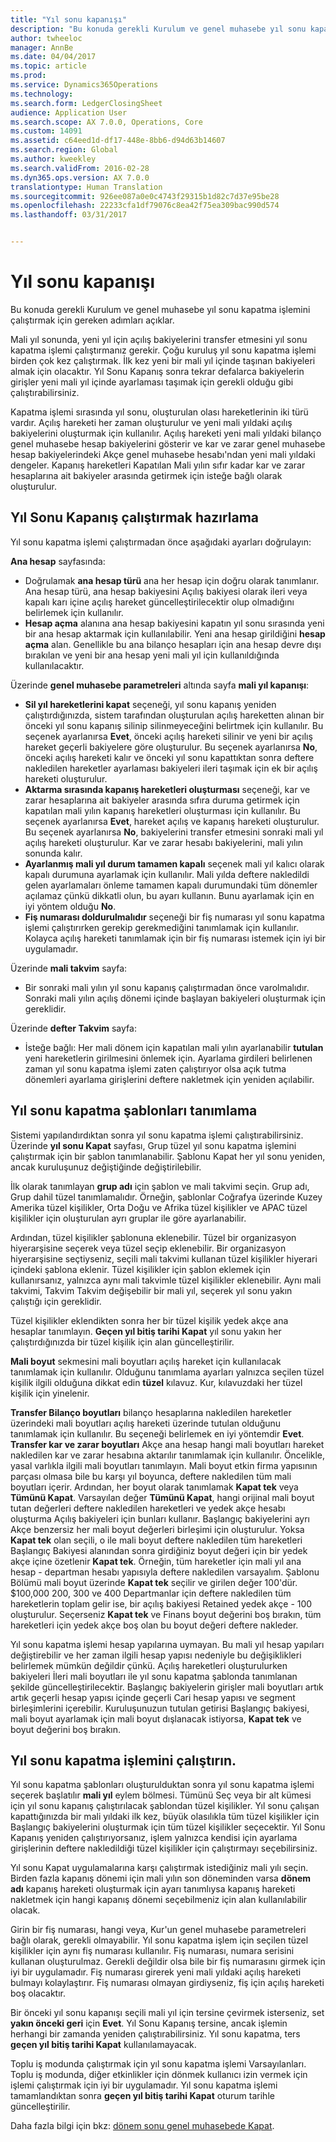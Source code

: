 ```yaml
---
title: "Yıl sonu kapanışı"
description: "Bu konuda gerekli Kurulum ve genel muhasebe yıl sonu kapatma işlemini çalıştırmak için gereken adımları açıklar."
author: twheeloc
manager: AnnBe
ms.date: 04/04/2017
ms.topic: article
ms.prod: 
ms.service: Dynamics365Operations
ms.technology: 
ms.search.form: LedgerClosingSheet
audience: Application User
ms.search.scope: AX 7.0.0, Operations, Core
ms.custom: 14091
ms.assetid: c64eed1d-df17-448e-8bb6-d94d63b14607
ms.search.region: Global
ms.author: kweekley
ms.search.validFrom: 2016-02-28
ms.dyn365.ops.version: AX 7.0.0
translationtype: Human Translation
ms.sourcegitcommit: 926ee087a0e0c4743f29315b1d82c7d37e95be28
ms.openlocfilehash: 22233cfa1df79076c8ea42f75ea309bac990d574
ms.lasthandoff: 03/31/2017


---
```


# <a name="year-end-close"></a>Yıl sonu kapanışı

Bu konuda gerekli Kurulum ve genel muhasebe yıl sonu kapatma işlemini çalıştırmak için gereken adımları açıklar. 

Mali yıl sonunda, yeni yıl için açılış bakiyelerini transfer etmesini yıl sonu kapatma işlemi çalıştırmanız gerekir. Çoğu kuruluş yıl sonu kapatma işlemi birden çok kez çalıştırmak. İlk kez yeni bir mali yıl içinde taşınan bakiyeleri almak için olacaktır. Yıl Sonu Kapanış sonra tekrar defalarca bakiyelerin girişler yeni mali yıl içinde ayarlaması taşımak için gerekli olduğu gibi çalıştırabilirsiniz. 

Kapatma işlemi sırasında yıl sonu, oluşturulan olası hareketlerinin iki türü vardır. Açılış hareketi her zaman oluşturulur ve yeni mali yıldaki açılış bakiyelerini oluşturmak için kullanılır. Açılış hareketi yeni mali yıldaki bilanço genel muhasebe hesap bakiyelerini gösterir ve kar ve zarar genel muhasebe hesap bakiyelerindeki Akçe genel muhasebe hesabı'ndan yeni mali yıldaki dengeler. Kapanış hareketleri Kapatılan Mali yılın sıfır kadar kar ve zarar hesaplarına ait bakiyeler arasında getirmek için isteğe bağlı olarak oluşturulur.

## <a name="prepare-to-run-the-year-end-close"></a>Yıl Sonu Kapanış çalıştırmak hazırlama
Yıl sonu kapatma işlemi çalıştırmadan önce aşağıdaki ayarları doğrulayın: 

**Ana hesap** sayfasında:

-   Doğrulamak **ana hesap türü** ana her hesap için doğru olarak tanımlanır. Ana hesap türü, ana hesap bakiyesini Açılış bakiyesi olarak ileri veya kapalı karı içine açılış hareket güncelleştirilecektir olup olmadığını belirlemek için kullanılır.
-   **Hesap açma** alanına ana hesap bakiyesini kapatın yıl sonu sırasında yeni bir ana hesap aktarmak için kullanılabilir. Yeni ana hesap girildiğini **hesap açma** alan. Genellikle bu ana bilanço hesapları için ana hesap devre dışı bırakılan ve yeni bir ana hesap yeni mali yıl için kullanıldığında kullanılacaktır.

Üzerinde **genel muhasebe parametreleri** altında sayfa **mali yıl kapanışı**:

-   **Sil yıl hareketlerini kapat** seçeneği, yıl sonu kapanış yeniden çalıştırdığınızda, sistem tarafından oluşturulan açılış hareketten alınan bir önceki yıl sonu kapanış silinip silinmeyeceğini belirtmek için kullanılır. Bu seçenek ayarlanırsa **Evet**, önceki açılış hareketi silinir ve yeni bir açılış hareket geçerli bakiyelere göre oluşturulur. Bu seçenek ayarlanırsa **No**, önceki açılış hareketi kalır ve önceki yıl sonu kapattıktan sonra deftere nakledilen hareketler ayarlaması bakiyeleri ileri taşımak için ek bir açılış hareketi oluşturulur.
-   **Aktarma sırasında kapanış hareketleri oluşturması** seçeneği, kar ve zarar hesaplarına ait bakiyeler arasında sıfıra duruma getirmek için kapatılan mali yılın kapanış hareketleri oluşturması için kullanılır. Bu seçenek ayarlanırsa **Evet**, hareket açılış ve kapanış hareketi oluşturulur. Bu seçenek ayarlanırsa **No**, bakiyelerini transfer etmesini sonraki mali yıl açılış hareketi oluşturulur. Kar ve zarar hesabı bakiyelerini, mali yılın sonunda kalır.
-   **Ayarlanmış mali yıl durum tamamen kapalı** seçenek mali yıl kalıcı olarak kapalı durumuna ayarlamak için kullanılır. Mali yılda deftere nakledildi gelen ayarlamaları önleme tamamen kapalı durumundaki tüm dönemler açılamaz çünkü dikkatli olun, bu ayarı kullanın. Bunu ayarlamak için en iyi yöntem olduğu **No**.
-   **Fiş numarası doldurulmalıdır** seçeneği bir fiş numarası yıl sonu kapatma işlemi çalıştırırken gerekip gerekmediğini tanımlamak için kullanılır. Kolayca açılış hareketi tanımlamak için bir fiş numarası istemek için iyi bir uygulamadır.

Üzerinde **mali takvim** sayfa:

-   Bir sonraki mali yılın yıl sonu kapanış çalıştırmadan önce varolmalıdır. Sonraki mali yılın açılış dönemi içinde başlayan bakiyeleri oluşturmak için gereklidir.

Üzerinde **defter Takvim** sayfa:

-   İsteğe bağlı: Her mali dönem için kapatılan mali yılın ayarlanabilir **tutulan** yeni hareketlerin girilmesini önlemek için. Ayarlama girdileri belirlenen zaman yıl sonu kapatma işlemi zaten çalıştırıyor olsa açık tutma dönemleri ayarlama girişlerini deftere nakletmek için yeniden açılabilir.

## <a name="define-year-end-close-templates"></a>Yıl sonu kapatma şablonları tanımlama
Sistemi yapılandırdıktan sonra yıl sonu kapatma işlemi çalıştırabilirsiniz. Üzerinde **yıl sonu Kapat** sayfası, Grup tüzel yıl sonu kapatma işlemini çalıştırmak için bir şablon tanımlanabilir. Şablonu Kapat her yıl sonu yeniden, ancak kuruluşunuz değiştiğinde değiştirilebilir. 

İlk olarak tanımlayan **grup adı** için şablon ve mali takvimi seçin. Grup adı, Grup dahil tüzel tanımlamalıdır.  Örneğin, şablonlar Coğrafya üzerinde Kuzey Amerika tüzel kişilikler, Orta Doğu ve Afrika tüzel kişilikler ve APAC tüzel kişilikler için oluşturulan ayrı gruplar ile göre ayarlanabilir. 

Ardından, tüzel kişilikler şablonuna eklenebilir. Tüzel bir organizasyon hiyerarşisine seçerek veya tüzel seçip eklenebilir. Bir organizasyon hiyerarşisine seçtiyseniz, seçili mali takvimi kullanan tüzel kişilikler hiyerari içindeki şablona eklenir. Tüzel kişilikler için şablon eklemek için kullanırsanız, yalnızca aynı mali takvimle tüzel kişilikler eklenebilir. Aynı mali takvimi, Takvim Takvim değişebilir bir mali yıl, seçerek yıl sonu yakın çalıştığı için gereklidir. 

Tüzel kişilikler eklendikten sonra her bir tüzel kişilik yedek akçe ana hesaplar tanımlayın. **Geçen yıl bitiş tarihi Kapat** yıl sonu yakın her çalıştırdığınızda bir tüzel kişilik için alan güncelleştirilir. 

**Mali boyut** sekmesini mali boyutları açılış hareket için kullanılacak tanımlamak için kullanılır. Olduğunu tanımlama ayarları yalnızca seçilen tüzel kişilik ilgili olduğuna dikkat edin **tüzel** kılavuz. Kur, kılavuzdaki her tüzel kişilik için yinelenir. 

**Transfer Bilanço boyutları** bilanço hesaplarına nakledilen hareketler üzerindeki mali boyutları açılış hareketi üzerinde tutulan olduğunu tanımlamak için kullanılır. Bu seçeneği belirlemek en iyi yöntemdir **Evet**. **Transfer kar ve zarar boyutları** Akçe ana hesap hangi mali boyutları hareket nakledilen kar ve zarar hesabına aktarılır tanımlamak için kullanılır. Öncelikle, yasal varlıkla ilgili mali boyutları tanımlayın. Mali boyut etkin firma yapısının parçası olmasa bile bu karşı yıl boyunca, deftere nakledilen tüm mali boyutları içerir. Ardından, her boyut olarak tanımlamak **Kapat tek** veya **Tümünü Kapat**.  Varsayılan değer **Tümünü Kapat**, hangi orijinal mali boyut tutan değerleri deftere nakledilen hareketleri ve yedek akçe hesabı oluşturma Açılış bakiyeleri için bunları kullanır. Başlangıç bakiyelerini ayrı Akçe benzersiz her mali boyut değerleri birleşimi için oluşturulur. Yoksa **Kapat tek** olan seçili, o ile mali boyut deftere nakledilen tüm hareketleri Başlangıç Bakiyesi alanından sonra girdiğiniz boyut değeri için bir yedek akçe içine özetlenir **Kapat tek**. Örneğin, tüm hareketler için mali yıl ana hesap - departman hesabı yapısıyla deftere nakledilen varsayalım. Şablonu Bölümü mali boyut üzerinde **Kapat tek** seçilir ve girilen değer 100'dür. $100,000 200, 300 ve 400 Departmanlar için deftere nakledilen tüm hareketlerin toplam gelir ise, bir açılış bakiyesi Retained yedek akçe - 100 oluşturulur. Seçerseniz **Kapat tek** ve Finans boyut değerini boş bırakın, tüm hareketleri için yedek akçe boş olan bu boyut değeri deftere nakleder. 

Yıl sonu kapatma işlemi hesap yapılarına uymayan. Bu mali yıl hesap yapıları değiştirebilir ve her zaman ilgili hesap yapısı nedeniyle bu değişiklikleri belirlemek mümkün değildir çünkü.  Açılış hareketleri oluşturulurken bakiyeleri İleri mali boyutları ile yıl sonu kapatma şablonda tanımlanan şekilde güncelleştirilecektir. Başlangıç bakiyelerin girişler mali boyutları artık artık geçerli hesap yapısı içinde geçerli Cari hesap yapısı ve segment birleşimlerini içerebilir. Kuruluşunuzun tutulan getirisi Başlangıç bakiyesi, mali boyut ayarlamak için mali boyut dışlanacak istiyorsa, **Kapat tek** ve boyut değerini boş bırakın.

## <a name="run-the-year-end-close-process"></a>Yıl sonu kapatma işlemini çalıştırın.
Yıl sonu kapatma şablonları oluşturulduktan sonra yıl sonu kapatma işlemi seçerek başlatılır **mali yıl** eylem bölmesi. Tümünü Seç veya bir alt kümesi için yıl sonu kapanış çalıştırılacak şablondan tüzel kişilikler. Yıl sonu çalışan kapattığınızda bir mali yıldaki ilk kez, büyük olasılıkla tüm tüzel kişilikler için Başlangıç bakiyelerini oluşturmak için tüm tüzel kişilikler seçecektir. Yıl Sonu Kapanış yeniden çalıştırıyorsanız, işlem yalnızca kendisi için ayarlama girişlerinin deftere nakledildiği tüzel kişilikler için çalıştırmayı seçebilirsiniz. 

Yıl sonu Kapat uygulamalarına karşı çalıştırmak istediğiniz mali yılı seçin. Birden fazla kapanış dönemi için mali yılın son döneminden varsa **dönem adı** kapanış hareketi oluşturmak için ayarı tanımlıysa kapanış hareketi nakletmek için hangi kapanış dönemi seçebilmeniz için alan kullanılabilir olacak. 

Girin bir fiş numarası, hangi veya, Kur'un genel muhasebe parametreleri bağlı olarak, gerekli olmayabilir. Yıl sonu kapatma işlem için seçilen tüzel kişilikler için aynı fiş numarası kullanılır. Fiş numarası, numara serisini kullanan oluşturulmaz. Gerekli değildir olsa bile bir fiş numarasını girmek için iyi bir uygulamadır. Fiş numarası girerek yeni mali yıldaki açılış hareketi bulmayı kolaylaştırır. Fiş numarası olmayan girdiyseniz, fiş için açılış hareketi boş olacaktır. 

Bir önceki yıl sonu kapanışı seçili mali yıl için tersine çevirmek isterseniz, set **yakın önceki geri** için **Evet**. Yıl Sonu Kapanış tersine, ancak işlemin herhangi bir zamanda yeniden çalıştırabilirsiniz. Yıl sonu kapatma, ters **geçen yıl bitiş tarihi Kapat** kullanılamayacak. 

Toplu iş modunda çalıştırmak için yıl sonu kapatma işlemi Varsayılanları. Toplu iş modunda, diğer etkinlikler için dönmek kullanıcı izin vermek için işlemi çalıştırmak için iyi bir uygulamadır. Yıl sonu kapatma işlemi tamamlandıktan sonra **geçen yıl bitiş tarihi Kapat** oturum tarihle güncelleştirilir.

Daha fazla bilgi için bkz: [dönem sonu genel muhasebede Kapat](close-general-ledger-at-period-end.md).


